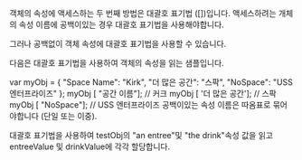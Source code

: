 객체의 속성에 액세스하는 두 번째 방법은 대괄호 표기법 ([])입니다. 액세스하려는 개체의 속성 이름에 공백이있는 경우 대괄호 표기법을 사용해야합니다.

그러나 공백없이 객체 속성에 대괄호 표기법을 사용할 수 있습니다.

다음은 대괄호 표기법을 사용하여 객체의 속성을 읽는 샘플입니다.

var myObj = {
  "Space Name": "Kirk",
  "더 많은 공간": "스팍",
  "NoSpace": "USS 엔터프라이즈"
};
myObj [ "공간 이름"]; // 커크
myObj [ '더 많은 공간']; // 스팍
myObj [ "NoSpace"]; // USS 엔터프라이즈
공백이있는 속성 이름은 따옴표로 묶어야합니다 (단일 또는 이중).

대괄호 표기법을 사용하여 testObj의 "an entree"및 "the drink"속성 값을 읽고 entreeValue 및 drinkValue에 각각 할당합니다.